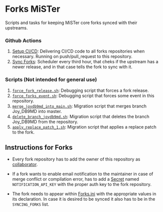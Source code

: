 # Forks MiSTer
Scripts and tasks for keeping MiSTer core forks synced with their upstreams.

### Github Actions

1. [Setup CI/CD](.github/workflows/setup_cicd.yml): Delivering CI/CD code to all forks repositories when necessary. Running on push/pull_request to this repository.
2. [Sync Forks](.github/workflows/sync_forks.yml): Scheduler every third hour, that cheks if the upstream has a newer release, and in that case tells the fork to sync with it.

### Scripts (Not intended for general use)

1. [`force_fork_release.sh`](force_fork_release.sh): Debugging script that forces a fork release.
2. [`force_forks_event.sh`](force_forks_event.sh): Debugging script that forces some event in this repository.
3. [`merge_joydb9md_into_main.sh`](merge_joydb9md_into_main.sh): Migration script that merges branch Joy_DB9MD into master.
4. [`delete_branch_joydb9md.sh`](delete_branch_joydb9md.sh): Migration script that deletes the branch Joy_DB9MD from the repository.
5. [`apply_replace_patch_1.sh`](apply_replace_patch_1.sh): Migration script that applies a replace patch to the fork.

## Instructions for Forks

- Every fork repository has to add the owner of this repository as [collaborator](https://help.github.com/en/github/setting-up-and-managing-your-github-user-account/inviting-collaborators-to-a-personal-repository).

- If a fork wants to enable email notification to the maintainer in case of merge conflict or compilation error, has to add a [Secret](https://help.github.com/en/actions/configuring-and-managing-workflows/creating-and-storing-encrypted-secrets) named `NOTIFICATION_API_KEY` with the proper auth key to the fork repository.

- The fork needs to appear within [Forks.ini](Forks.ini) with the appropriate values in its declaration. In case it is desired to be synced it also has to be in the `SYNCING_FORKS` list.
